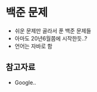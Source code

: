 # 백준 문제 

* 쉬운 문제만 골라서 푼 백준 문제들
* 아마도 20년6월쯤에 시작한듯..? </br>
* 언어는 자바로 함 

## 참고자료
* Google..
</br>





